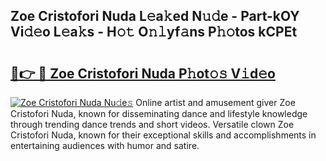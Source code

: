 ## Zoe Cristofori Nuda L𝚎a𝚔ed N𝚞𝚍e - Part-kOY Vi𝚍𝚎o L𝚎a𝚔s - H𝚘𝚝 O𝚗𝚕yf𝚊ns P𝚑𝚘tos kCPEt

# <h2><a href="http://kfesuz.oniu.top/?m=Zoe+Cristofori+Nuda">🔗👉 🔴 Zoe Cristofori Nuda P𝚑ot𝚘𝚜 V𝚒d𝚎o</a></h2>

[![Zoe Cristofori Nuda Nu𝚍e𝚜](https://i.imgur.com/0qMVB7G.gif)](http://kfesuz.oniu.top/?m=Zoe+Cristofori+Nuda)
Online artist and amusement giver Zoe Cristofori Nuda, known for disseminating dance and lifestyle knowledge through trending dance trends and short videos. Versatile clown Zoe Cristofori Nuda, known for their exceptional skills and accomplishments in entertaining audiences with humor and satire.  
